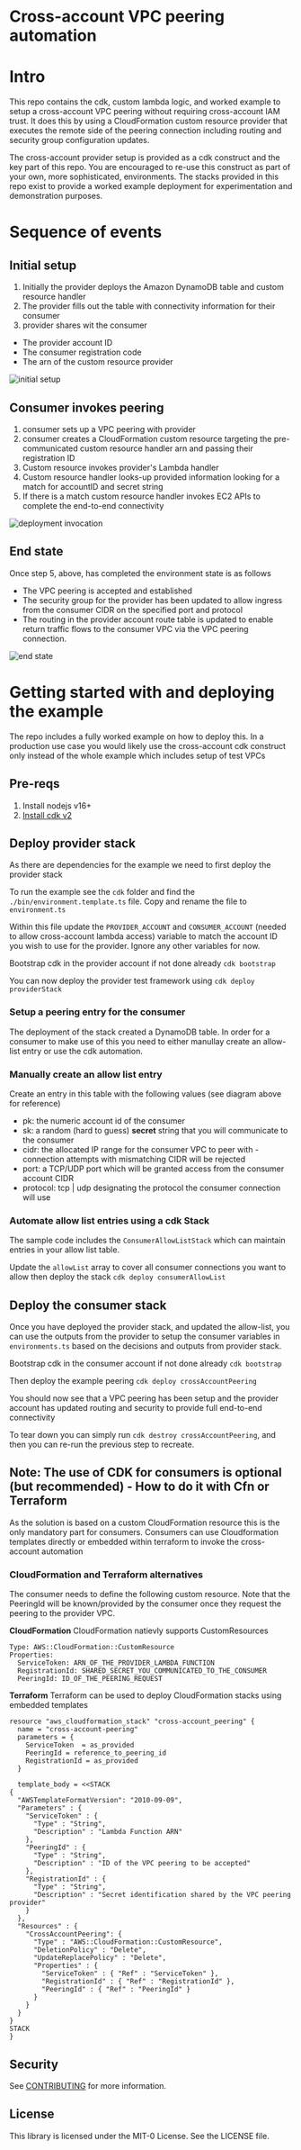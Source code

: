 # Cross-account VPC peering automation

# Intro
This repo contains the cdk, custom lambda logic, and worked example to setup a cross-account VPC peering without requiring cross-account IAM trust. It does this by using a CloudFormation custom resource provider that executes the remote side of the peering connection including routing and security group configuration updates.

The cross-account provider setup is provided as a cdk construct and the key part of this repo. You are encouraged to re-use this construct as part of your own, more sophisticated, environments.  The stacks provided in this repo exist to provide a worked example deployment for experimentation and demonstration purposes.

# Sequence of events

## Initial setup
1. Initially the provider deploys the Amazon DynamoDB table and custom resource handler
2. The provider fills out the table with connectivity information for their consumer
3. provider shares wit the consumer
* The provider account ID
* The consumer registration code
* The arn of the custom resource provider

![initial setup](./img/initial.png)

## Consumer invokes peering
1. consumer sets up a VPC peering with provider
2. consumer creates a CloudFormation custom resource targeting the pre-communicated custom resource handler arn and passing their registration ID
3. Custom resource invokes provider's Lambda handler
4. Custom resource handler looks-up provided information looking for a match for accountID and secret string
5. If there is a match custom resource handler invokes EC2 APIs to complete the end-to-end connectivity
 
![deployment invocation](./img/initiation.png)

## End state

Once step 5, above, has completed the environment state is as follows
* The VPC peering is accepted and established
* The security group for the provider has been updated to allow ingress from the consumer CIDR on the specified port and protocol
* The routing in the provider account route table is updated to enable return traffic flows to the consumer VPC via the VPC peering connection.

![end state](./img/end-state.png)


# Getting started with and deploying the example
The repo includes a fully worked example on how to deploy this. In a production use case you would likely use the cross-account cdk construct only instead of the whole example which includes setup of test VPCs

## Pre-reqs
1. Install nodejs v16+
2. [Install cdk v2](https://docs.aws.amazon.com/cdk/v2/guide/getting_started.html) 

## Deploy provider stack
As there are dependencies for the example we need to first deploy the provider stack

To run the example see the `cdk` folder and find the `./bin/environment.template.ts` file. Copy and rename the file to `environment.ts`

Within this file update the `PROVIDER_ACCOUNT` and `CONSUMER_ACCOUNT` (needed to allow cross-account lambda access) variable to match the account ID you wish to use for the provider. Ignore any other variables for now.

Bootstrap cdk in the provider account if not done already
`cdk bootstrap`

You can now deploy the provider test framework using 
`cdk deploy providerStack`

### Setup a peering entry for the consumer
The deployment of the stack created a DynamoDB table. In order for a consumer to make use of this you need to either manullay create an allow-list entry or use the cdk automation.

### Manually create an allow list entry

Create an entry in this table with the following values (see diagram above for reference)
* pk: the numeric account id of the consumer
* sk: a random (hard to guess) **secret** string that you will communicate to the consumer
* cidr: the allocated IP range for the consumer VPC to peer with - connection attempts with mismatching CIDR will be rejected
* port: a TCP/UDP port which will be granted access from the consumer account CIDR
* protocol: tcp | udp designating the protocol the consumer connection will use

### Automate allow list entries using a cdk Stack
The sample code includes the `ConsumerAllowListStack` which can maintain entries in your allow list table.

Update the `allowList` array to cover all consumer connections you want to allow then deploy the stack
`cdk deploy consumerAllowList`

## Deploy the consumer stack
Once you have deployed the provider stack, and updated the allow-list, you can use the outputs from the provider to setup the consumer variables in `environments.ts` based on the decisions and outputs from provider stack.

Bootstrap cdk in the consumer account if not done already
`cdk bootstrap`

Then deploy the example peering
`cdk deploy crossAccountPeering`

You should now see that a VPC peering has been setup and the provider account has updated routing and security to provide full end-to-end connectivity

To tear down you can simply run `cdk destroy crossAccountPeering`, and then you can re-run the previous step to recreate.

## Note: The use of CDK for consumers is optional (but recommended) - How to do it with Cfn or Terraform
As the solution is based on a custom CloudFormation resource this is the only mandatory part for consumers.
Consumers can use Cloudformation templates directly or embedded within terraform to invoke the cross-account automation

### CloudFormation and Terraform alternatives
The consumer needs to define the following custom resource. Note that the PeeringId will be known/provided by the consumer once they request the peering to the provider VPC.

**CloudFormation**
CloudFormation natievly supports CustomResources

```
Type: AWS::CloudFormation::CustomResource
Properties: 
  ServiceToken: ARN_OF_THE_PROVIDER_LAMBDA_FUNCTION
  RegistrationId: SHARED_SECRET_YOU_COMMUNICATED_TO_THE_CONSUMER
  PeeringId: ID_OF_THE_PEERING_REQUEST
```

**Terraform**
Terraform can be used to deploy CloudFormation stacks using embedded templates
```
resource "aws_cloudformation_stack" "cross-account_peering" {
  name = "cross-account-peering"
  parameters = {
    ServiceToken  = as_provided
    PeeringId = reference_to_peering_id
    RegistrationId = as_provided
  }

  template_body = <<STACK
{
  "AWSTemplateFormatVersion": "2010-09-09",
  "Parameters" : {
    "ServiceToken" : {
      "Type" : "String",
      "Description" : "Lambda Function ARN"
    },
    "PeeringId" : {
      "Type" : "String",
      "Description" : "ID of the VPC peering to be accepted"
    },
    "RegistrationId" : {
      "Type" : "String",
      "Description" : "Secret identification shared by the VPC peering provider"
    }
  },
  "Resources" : {
    "CrossAccountPeering": {
      "Type" : "AWS::CloudFormation::CustomResource",
      "DeletionPolicy" : "Delete",
      "UpdateReplacePolicy" : "Delete",
      "Properties" : {
        "ServiceToken" : { "Ref" : "ServiceToken" },
        "RegistrationId" : { "Ref" : "RegistrationId" },
        "PeeringId" : { "Ref" : "PeeringId" }
      }
    }
  }
}
STACK
}
```

## Security

See [CONTRIBUTING](CONTRIBUTING.md#security-issue-notifications) for more information.

## License

This library is licensed under the MIT-0 License. See the LICENSE file.
